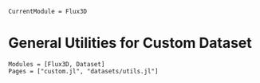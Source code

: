 ```@meta
CurrentModule = Flux3D
```

# General Utilities for Custom Dataset

```@autodocs
Modules = [Flux3D, Dataset]
Pages = ["custom.jl", "datasets/utils.jl"]
```
